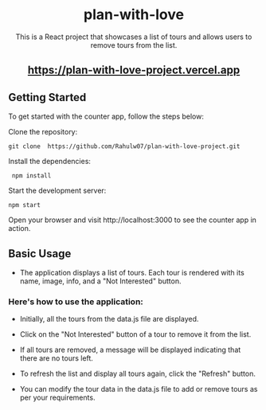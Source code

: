 <div align="center">
<h1> plan-with-love</h1>
<p> This is a React project that showcases a list of tours and allows users to remove tours from the list.
</p>
<h2>
        <a href="https://plan-with-love-project.vercel.app/">https://plan-with-love-project.vercel.app</a>
</h2>

</div>
 
 

## Getting Started

To get started with the counter app, follow the steps below:

Clone the repository:

`git clone  https://github.com/Rahulw07/plan-with-love-project.git`

Install the dependencies:

` npm install`

Start the development server:

 `npm start`

Open your browser and visit http://localhost:3000 to see the counter app in action.

## Basic  Usage

- The application displays a list of tours. Each tour is rendered with its name, image, info, and a "Not Interested" button.

### Here's how to use the application:

- Initially, all the tours from the data.js file are displayed.

- Click on the "Not Interested" button of a tour to remove it from the list.

- If all tours are removed, a message will be displayed indicating that there are no tours left.

- To refresh the list and display all tours again, click the "Refresh" button.

- You can modify the tour data in the data.js file to add or remove tours as per your requirements.

